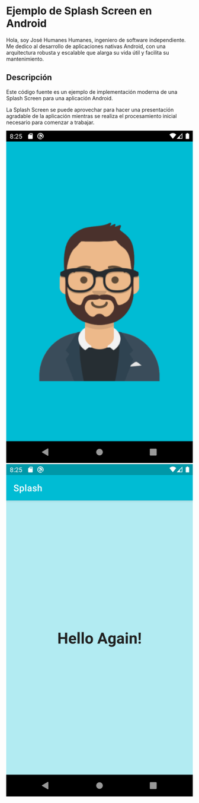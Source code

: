 # Ejemplo de Splash Screen en Android

Hola, soy José Humanes Humanes, ingeniero de software independiente. Me dedico al desarrollo de aplicaciones nativas Android, con una arquitectura robusta y escalable que alarga su vida útil y facilita su mantenimiento.

## Descripción

Este código fuente es un ejemplo de implementación moderna de una Splash Screen para una aplicación Android.

La Splash Screen se puede aprovechar para hacer una presentación agradable de la aplicación mientras se realiza el procesamiento inicial necesario para comenzar a trabajar.

![img](./images/splash-screen.png)
![img](./images/main-activity.png)